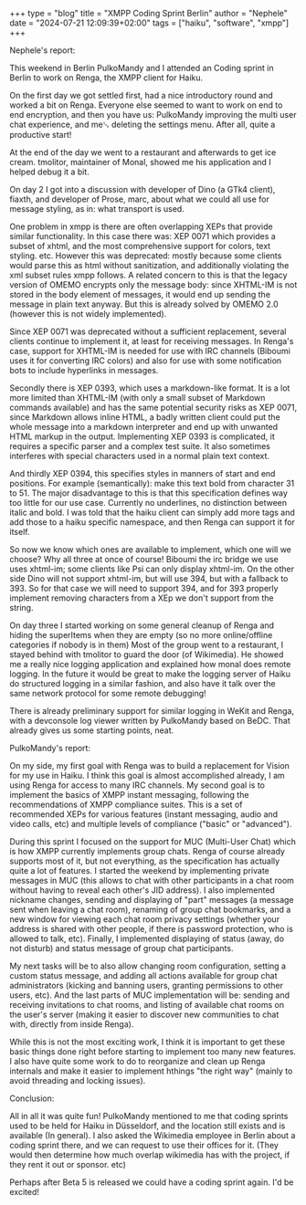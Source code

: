 +++
type = "blog"
title = "XMPP Coding Sprint Berlin"
author = "Nephele"
date = "2024-07-21 12:09:39+02:00"
tags = ["haiku", "software", "xmpp"]
+++


Nephele's report:

This weekend in Berlin PulkoMandy and I attended an Coding sprint in Berlin to work on Renga, the XMPP client for Haiku.


On the first day we got settled first, had a nice introductory round and worked a bit on Renga. Everyone else seemed to want to work on end to end encryption, and then you have us: PulkoMandy improving the multi user chat experience, and me␚ deleting the settings menu. After all, quite a productive start!


At the end of the day we went to a restaurant and afterwards to get ice cream.
tmolitor, maintainer of Monal, showed me his application and I helped debug it a bit.


On day 2 I got into a discussion with developer of Dino (a GTk4 client), fiaxth, and developer of Prose, marc, about what we could all use for message styling, as in: what transport is used.


One problem in xmpp is there are often overlapping XEPs that provide similar functionality. In this case there was: XEP 0071 which provides a subset of xhtml, and the most comprehensive support for colors, text styling. etc. However this was deprecated: mostly because some clients would parse this as html without sanitization, and additionally violating the xml subset rules xmpp follows.
A related concern to this is that the legacy version of OMEMO encrypts only the message body: since XHTML-IM is not stored in the body element of messages, it would end up sending the message in plain text anyway. But this is already solved by OMEMO 2.0 (however this is not widely implemented).


Since XEP 0071 was deprecated without a sufficient replacement, several clients continue to implement it, at least for receiving messages. In Renga's case, support for XHTML-IM is needed for use with IRC channels (Biboumi uses it for converting IRC colors) and also for use with some notification bots to include hyperlinks in messages.



Secondly there is XEP 0393, which uses a markdown-like format. It is a lot more limited than XHTML-IM (with only a small subset of Markdown commands available) and has the same potential security risks as XEP 0071, since Markdown allows inline HTML, a badly written client could put the whole message into a markdown interpreter and end up with unwanted HTML markup in the output. Implementing XEP 0393 is complicated, it requires a specific parser and a complex test suite. It also sometimes interferes with special characters used in a normal plain text context.


And thirdly XEP 0394, this specifies styles in manners of start and end positions.
For example (semantically): make this text bold from character 31 to 51.
The major disadvantage to this is that this specification defines way too little for our use case. Currently no underlines, no distinction between italic and bold.
I was told that the haiku client can simply add more tags and add those to a haiku specific namespace, and then Renga can support it for itself.


So now we know which ones are available to implement, which one will we choose? Why all three at once of course! Biboumi the irc bridge we use uses xhtml-im; some clients like Psi can only display xhtml-im. On the other side Dino will not support xhtml-im, but will use 394, but with a fallback to 393.
So for that case we will need to support 394, and for 393 properly implement removing characters from a XEp we don't support from the string.



On day three I started working on some general cleanup of Renga and hiding the superItems when they are empty (so no more online/offline categories if nobody is in them)
Most of the group went to a restaurant, I stayed behind with tmolitor to guard the door (of Wikimedia). He showed me a really nice logging application and explained how monal does remote logging. In the future it would be great to make the logging server of Haiku do structured logging in a similar fashion, and also have it talk over the same network protocol for some remote debugging!


There is already preliminary support for similar logging in WeKit and Renga, with a devconsole log viewer written by PulkoMandy based on BeDC.
That already gives us some starting points, neat.




PulkoMandy's report:


On my side, my first goal with Renga was to build a replacement for Vision for my use in Haiku. I think this goal is almost accomplished already, I am using Renga for access to many IRC channels. My second goal is to implement the basics of XMPP instant messaging, following the recommendations of XMPP compliance suites. This is a set of recommended XEPs for various features (instant messaging, audio and video calls, etc) and multiple levels of compliance ("basic" or "advanced").


During this sprint I focused on the support for MUC (Multi-User Chat) which is how XMPP currently implements group chats. Renga of course already supports most of it, but not everything, as the specification has actually quite a lot of features. I started the weekend by implementing private messages in MUC (this allows to chat with other participants in a chat room without having to reveal each other's JID address). I also implemented nickname changes, sending and displaying of "part" messages (a message sent when leaving a chat room), renaming of group chat bookmarks, and a new window for viewing each chat room privacy settings (whether your address is shared with other people, if there is password protection, who is allowed to talk, etc). Finally, I implemented displaying of status (away, do not disturb) and status message of group chat participants.


My next tasks will be to also allow changing room configuration, setting a custom status message, and adding all actions available for group chat administrators (kicking and banning users, granting permissions to other users, etc). And the last parts of MUC implementation will be: sending and receiving invitations to chat rooms, and listing of available chat rooms on the user's server (making it easier to discover new communities to chat with, directly from inside Renga).


While this is not the most exciting work, I think it is important to get these basic things done right before starting to implement too many new features. I also have quite some work to do to reorganize and clean up Renga internals and make it easier to implement hthings "the right way" (mainly to avoid threading and locking issues).



Conclusion:

All in all it was quite fun! PulkoMandy mentioned to me that coding sprints used to be held for Haiku in Düsseldorf, and the location still exists and is available (In general). I also asked the Wikimedia employee in Berlin about a coding sprint there, and we can request to use their offices for it. (They would then determine how much overlap wikimedia has with the project, if they rent it out or sponsor. etc)

Perhaps after Beta 5 is released we could have a coding sprint again. I'd be excited!
